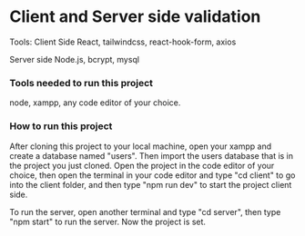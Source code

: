 # Client and Server side validation

Tools:
Client Side
React, tailwindcss, react-hook-form, axios

Server side
Node.js, bcrypt, mysql

### Tools needed to run this project

node, xampp, any code editor of your choice.

### How to run this project

After cloning this project to your local machine, open your xampp and create a database named "users". Then import the users database that is in the project you just cloned.
Open the project in the code editor of your choice, then open the terminal in your code editor and type "cd client" to go into the client folder, and then type "npm run dev" to start the project client side.

To run the server, open another terminal and type "cd server", then type "npm start" to run the server. Now the project is set.
